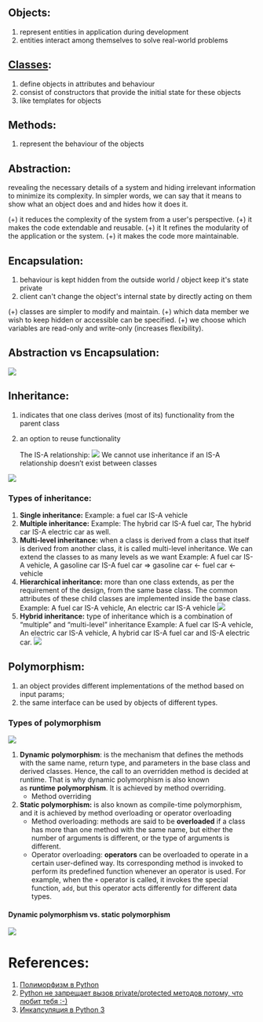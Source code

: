 ## **Objects:**
1. represent entities in application during development
2. entities interact among themselves to solve real-world problems

## **[Classes](Classes):**
1. define objects in attributes and behaviour
2. consist of constructors that provide the initial state for these objects
3. like templates for objects

## **Methods:**
1. represent the behaviour of the objects

## **Abstraction:**
revealing the necessary details of a system and hiding irrelevant information to minimize its complexity. In simpler words, we can say that it means to show what an object does and and hides how it does it.

(+) it reduces the complexity of the system from a user's perspective.
(+) it makes the code extendable and reusable.
(+) it It refines the modularity of the application or the system.
(+) it makes the code more maintainable.

## **Encapsulation:**
1. behaviour is kept hidden from the outside world / object keep it's state private
2. client can't change the object's internal state by directly acting on them 

(+) classes are simpler to modify and maintain.
(+) which data member we wish to keep hidden or accessible can be specified.
(+) we choose which variables are read-only and write-only (increases flexibility).

## **Abstraction vs Encapsulation:**

![](Pasted%20image%2020240113124909.png)
## **Inheritance:**
1. indicates that one class derives (most of its) functionality from the parent class
2. an option to reuse functionality 

	The IS-A relationship:
		![](Pasted%20image%2020240113125113.png)
		We cannot use inheritance if an IS-A relationship doesn’t exist between classes

![](Pasted%20image%2020240113130119.png)
### Types of inheritance:
1. **Single inheritance:** 
	Example: a fuel car IS-A vehicle
2. **Multiple inheritance:** 
	Example: The hybrid car IS-A fuel car, The hybrid car IS-A electric car as well.
3. **Multi-level inheritance:** when a class is derived from a class that itself is derived from another class, it is called multi-level inheritance. We can extend the classes to as many levels as we want
	Example: A fuel car IS-A vehicle, A gasoline car IS-A fuel car => gasoline car <- fuel car <- vehicle
4. **Hierarchical inheritance:** more than one class extends, as per the requirement of the design, from the same base class. The common attributes of these child classes are implemented inside the base class.
	Example: A fuel car IS-A vehicle,  An electric car IS-A vehicle
	![](Pasted%20image%2020240113125828.png)
5. **Hybrid inheritance:** type of inheritance which is a combination of “multiple” and “multi-level” inheritance
	Example: A fuel car IS-A vehicle, An electric car IS-A vehicle, A hybrid car IS-A fuel car and IS-A electric car.
	![](Pasted%20image%2020240113130000.png)

## **Polymorphism:**

1. an object provides different implementations of the method based on input params;
2. the same interface can be used by objects of different types.

### Types of polymorphism

![](Pasted%20image%2020240113130214.png)

1. **Dynamic** **polymorphism**: is the mechanism that defines the methods with the same name, return type, and parameters in the base class and derived classes. Hence, the call to an overridden method is decided at runtime. That is why dynamic polymorphism is also known as **runtime** **polymorphism**. It is achieved by method overriding.
	- Method overriding
2. **Static polymorphism:** is also known as compile-time polymorphism, and it is achieved by method overloading or operator overloading
	- Method overloading: methods are said to be **overloaded** if a class has more than one method with the same name, but either the number of arguments is different, or the type of arguments is different.
	- Operator overloading: **operators** can be overloaded to operate in a certain user-defined way. Its corresponding method is invoked to perform its predefined function whenever an operator is used. For example, when the `+` operator is called, it invokes the special function, `add`, but this operator acts differently for different data types.

#### Dynamic polymorphism vs. static polymorphism

![](Pasted%20image%2020240113130550.png)

# References:

1. [Полиморфизм в Python](https://habr.com/ru/articles/552922/)
2. [Python не запрещает вызов private/protected методов потому, что любит тебя :-)](https://habr.com/ru/articles/457034/)
3. [Инкапсуляция в Python 3](https://habr.com/ru/articles/444338/)